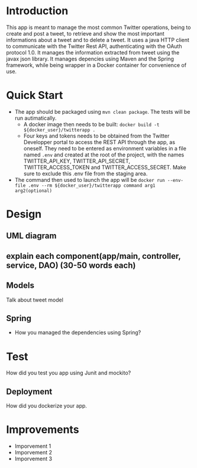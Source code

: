 # Introduction
This app is meant to manage the most common Twitter operations, being to create and post a tweet, to retrieve and show the most important informations about a tweet and to delete a tweet. It uses a java HTTP client to communicate with the Twitter Rest API, authenticating with the OAuth protocol 1.0. It manages the information extracted from tweet using the javax json library. It manages depencies using Maven and the Spring framework, while being wrapper in a Docker container for convenience of use.

# Quick Start
- The app should be packaged using `mvn clean package`. The tests will be run autimatically.
  - A docker image then needs to be built: `docker build -t ${docker_user}/twitterapp .`
  - Four keys and tokens needs to be obtained from the Twitter Developper portal to access the REST API through the app, as oneself. They need to be entered as environment variables in a file named `.env` and created at the root of the project, with the names TWITTER_API_KEY, TWITTER_API_SECRET, TWITTER_ACCESS_TOKEN and TWITTER_ACCESS_SECRET. Make sure to exclude this .env file from the staging area.
- The command then used to launch the app will be `docker run --env-file .env --rm ${docker_user}/twitterapp command arg1 arg2(optional)`

# Design
## UML diagram
## explain each component(app/main, controller, service, DAO) (30-50 words each)
## Models
Talk about tweet model
## Spring
- How you managed the dependencies using Spring?

# Test
How did you test you app using Junit and mockito?

## Deployment
How did you dockerize your app.

# Improvements
- Imporvement 1
- Imporvement 2
- Imporvement 3
